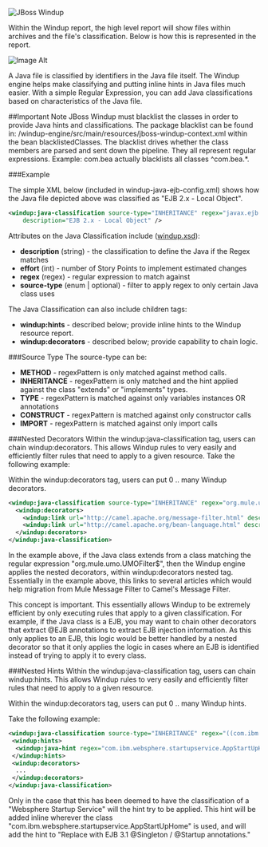 ![JBoss Windup](http://imageshack.us/a/img809/5484/windup.jpg)

Within the Windup report, the high level report will show files within archives and the file's classification.  Below is how this is represented in the report.

![Image Alt](https://raw.github.com/jboss-windup/windup/master/wiki/images/java-classification.png?login=bradsdavis&token=48198766073ad34692a2d5a86838a9c4)

A Java file is classified by identifiers in the Java file itself.  The Windup engine helps make classifying and putting inline hints in Java files much easier.  With a simple Regular Expression, you can add Java classifications based on characteristics of the Java file.  

##Important Note
JBoss Windup must blacklist the classes in order to provide Java hints and classifications.  The package blacklist can be found in: /windup-engine/src/main/resources/jboss-windup-context.xml within the bean blacklistedClasses.  The blacklist drives whether the class members are parsed and sent down the pipeline.  They all represent regular expressions.  Example: <value>com.bea</value> actually blacklists all classes ^com.bea.*.

###Example

The simple XML below (included in windup-java-ejb-config.xml) shows how the Java file depicted above was classified as "EJB 2.x - Local Object".  

```xml
<windup:java-classification source-type="INHERITANCE" regex="javax.ejb.EJBLocalObject$"
	description="EJB 2.x - Local Object" />
```

Attributes on the Java Classification include ([windup.xsd](https://github.com/jboss-windup/windup/blob/master/src/main/resources/namespace/windup.xsd)):
* **description** (string) - the classification to define the Java if the Regex matches
* **effort** (int) - number of Story Points to implement estimated changes
* **regex** (regex) - regular expression to match against
* **source-type** (enum | optional) - filter to apply regex to only certain Java class uses

The Java Classification can also include children tags:
* **windup:hints** - described below; provide inline hints to the Windup resource report.
* **windup:decorators** - described below; provide capability to chain logic.

###Source Type
The source-type can be:
* **METHOD** - regexPattern is only matched against method calls.
* **INHERITANCE** - regexPattern is only matched and the hint applied against the class "extends" or "implements" types.
* **TYPE** - regexPattern is matched against only variables instances OR annotations
* **CONSTRUCT** - regexPattern is matched against only constructor calls
* **IMPORT** - regexPattern is matched against only import calls

###Nested Decorators
Within the windup:java-classification tag, users can chain windup:decorators.  This allows Windup rules to very easily and efficiently filter rules that need to apply to a given resource.  Take the following example:

Within the windup:decorators tag, users can put 0 .. many Windup decorators.

```xml
<windup:java-classification source-type="INHERITANCE" regex="org.mule.umo.UMOFilter$" description="Mule ESB Message Filter">
  <windup:decorators>
    <windup:link url="http://camel.apache.org/message-filter.html" description="Camel Message Filter" />
    <windup:link url="http://camel.apache.org/bean-language.html" description="Camel Message Bean Filter" />
  </windup:decorators>
</windup:java-classification>
```

In the example above, if the Java class extends from a class matching the regular expression "org.mule.umo.UMOFilter$", then the Windup engine applies the nested decorators, within windup:decorators nested tag.  Essentially in the example above, this links to several articles which would help migration from Mule Message Filter to Camel's Message Filter.

This concept is important.  This essentially allows Windup to be extremely efficient by only executing rules that apply to a given classification.  For example, if the Java class is a EJB, you may want to chain other decorators that extract @EJB annotations to extract EJB injection information.  As this only applies to an EJB, this logic would be better handled by a nested decorator so that it only applies the logic in cases where an EJB is identified instead of trying to apply it to every class.


###Nested Hints
Within the windup:java-classification tag, users can chain windup:hints.  This allows Windup rules to very easily and efficiently filter rules that need to apply to a given resource.  

Within the windup:decorators tag, users can put 0 .. many Windup hints.

Take the following example:

```xml
<windup:java-classification source-type="INHERITANCE" regex="((com.ibm.websphere.startupservice.AppStartUpHome)|(com.ibm.websphere.startupservice.AppStartUp)|(com.ibm.websphere.startupservice.ModStartUpHome)|(com.ibm.websphere.startupservice.ModStartUp))$" description="Websphere Startup Service" effort="4">
 <windup:hints>
  <windup:java-hint regex="com.ibm.websphere.startupservice.AppStartUpHome" hint="Replace with EJB 3.1 @Singleton / @Startup annotations."/>
 </windup:hints>
 <windup:decorators>
  ...
 </windup:decorators>
</windup:java-classification>
```

Only in the case that this has been deemed to have the classification of a "Websphere Startup Service" will the hint try to be applied.  This hint will be added inline wherever the class "com.ibm.websphere.startupservice.AppStartUpHome" is used, and will add the hint to "Replace with EJB 3.1 @Singleton / @Startup annotations."